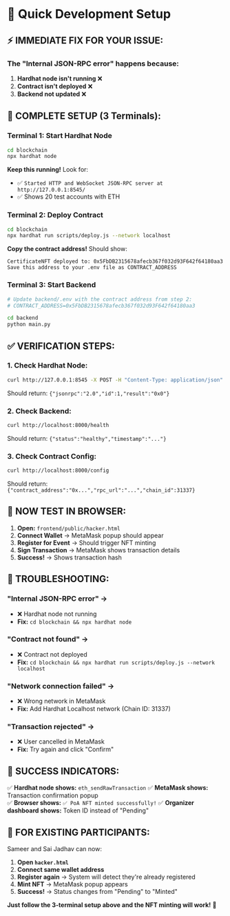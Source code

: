 # 🚀 Quick Development Setup

## ⚡ **IMMEDIATE FIX FOR YOUR ISSUE:**

### **The "Internal JSON-RPC error" happens because:**
1. **Hardhat node isn't running** ❌
2. **Contract isn't deployed** ❌  
3. **Backend not updated** ❌

## 🔧 **COMPLETE SETUP (3 Terminals):**

### **Terminal 1: Start Hardhat Node**
```bash
cd blockchain
npx hardhat node
```
**Keep this running!** Look for:
- ✅ `Started HTTP and WebSocket JSON-RPC server at http://127.0.0.1:8545/`
- ✅ Shows 20 test accounts with ETH

### **Terminal 2: Deploy Contract**
```bash
cd blockchain
npx hardhat run scripts/deploy.js --network localhost
```
**Copy the contract address!** Should show:
```
CertificateNFT deployed to: 0x5FbDB2315678afecb367f032d93F642f64180aa3
Save this address to your .env file as CONTRACT_ADDRESS
```

### **Terminal 3: Start Backend**
```bash
# Update backend/.env with the contract address from step 2:
# CONTRACT_ADDRESS=0x5FbDB2315678afecb367f032d93F642f64180aa3

cd backend
python main.py
```

## ✅ **VERIFICATION STEPS:**

### **1. Check Hardhat Node:**
```bash
curl http://127.0.0.1:8545 -X POST -H "Content-Type: application/json" --data '{"method":"eth_blockNumber","params":[],"id":1,"jsonrpc":"2.0"}'
```
Should return: `{"jsonrpc":"2.0","id":1,"result":"0x0"}`

### **2. Check Backend:**
```bash
curl http://localhost:8000/health
```
Should return: `{"status":"healthy","timestamp":"..."}`

### **3. Check Contract Config:**
```bash
curl http://localhost:8000/config
```
Should return: `{"contract_address":"0x...","rpc_url":"...","chain_id":31337}`

## 🎯 **NOW TEST IN BROWSER:**

1. **Open:** `frontend/public/hacker.html`
2. **Connect Wallet** → MetaMask popup should appear
3. **Register for Event** → Should trigger NFT minting
4. **Sign Transaction** → MetaMask shows transaction details
5. **Success!** → Shows transaction hash

## 🚨 **TROUBLESHOOTING:**

### **"Internal JSON-RPC error" →**
- ❌ Hardhat node not running
- **Fix:** `cd blockchain && npx hardhat node`

### **"Contract not found" →**
- ❌ Contract not deployed
- **Fix:** `cd blockchain && npx hardhat run scripts/deploy.js --network localhost`

### **"Network connection failed" →**
- ❌ Wrong network in MetaMask
- **Fix:** Add Hardhat Localhost network (Chain ID: 31337)

### **"Transaction rejected" →**
- ❌ User cancelled in MetaMask
- **Fix:** Try again and click "Confirm"

## 🎉 **SUCCESS INDICATORS:**

✅ **Hardhat node shows:** `eth_sendRawTransaction`
✅ **MetaMask shows:** Transaction confirmation popup  
✅ **Browser shows:** `✅ PoA NFT minted successfully!`
✅ **Organizer dashboard shows:** Token ID instead of "Pending"

## 📝 **FOR EXISTING PARTICIPANTS:**

Sameer and Sai Jadhav can now:
1. **Open `hacker.html`**
2. **Connect same wallet address**
3. **Register again** → System will detect they're already registered
4. **Mint NFT** → MetaMask popup appears
5. **Success!** → Status changes from "Pending" to "Minted"

**Just follow the 3-terminal setup above and the NFT minting will work!** 🚀